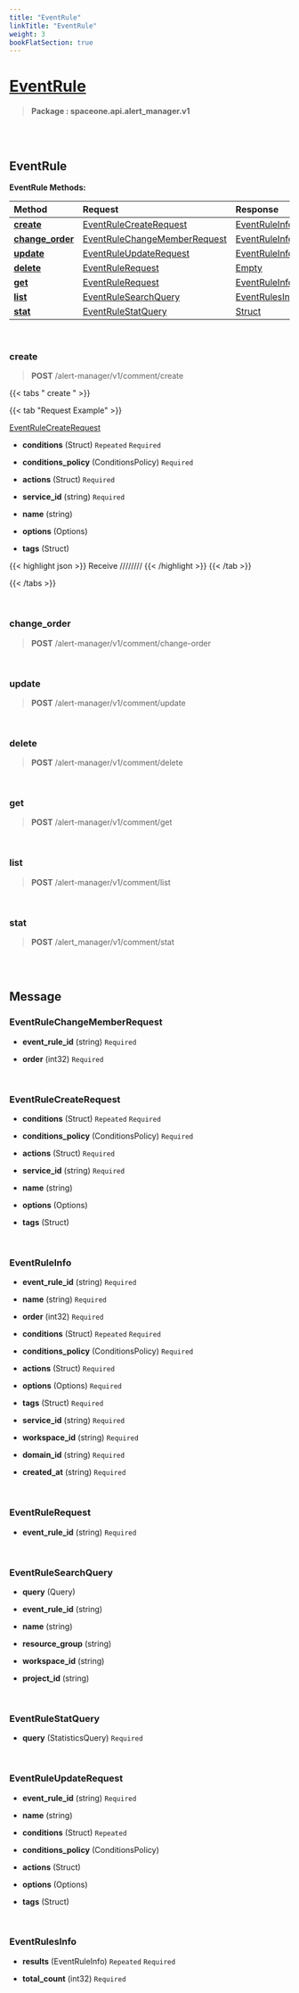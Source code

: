 ```yaml
---
title: "EventRule"
linkTitle: "EventRule"
weight: 3
bookFlatSection: true
---
```

# [EventRule](#EventRule)



>  **Package : spaceone.api.alert_manager.v1**

<br>
<br>

## EventRule





**EventRule Methods:**


| Method | Request | Response |
| :----- | :-------- | :-------- |
| [**create**](./EventRule#create) | [EventRuleCreateRequest](EventRule#eventrulecreaterequest) | [EventRuleInfo](EventRule#eventruleinfo) |
| [**change_order**](./EventRule#change_order) | [EventRuleChangeMemberRequest](EventRule#eventrulechangememberrequest) | [EventRuleInfo](EventRule#eventruleinfo) |
| [**update**](./EventRule#update) | [EventRuleUpdateRequest](EventRule#eventruleupdaterequest) | [EventRuleInfo](EventRule#eventruleinfo) |
| [**delete**](./EventRule#delete) | [EventRuleRequest](EventRule#eventrulerequest) | [Empty](EventRule#empty) |
| [**get**](./EventRule#get) | [EventRuleRequest](EventRule#eventrulerequest) | [EventRuleInfo](EventRule#eventruleinfo) |
| [**list**](./EventRule#list) | [EventRuleSearchQuery](EventRule#eventrulesearchquery) | [EventRulesInfo](EventRule#eventrulesinfo) |
| [**stat**](./EventRule#stat) | [EventRuleStatQuery](EventRule#eventrulestatquery) | [Struct](EventRule#struct) |



    
<br>

### create





> **POST** /alert-manager/v1/comment/create
>





 {{< tabs " create " >}}

 {{< tab "Request Example" >}}



[EventRuleCreateRequest](./EventRule#eventrulecreaterequest)

* **conditions** (Struct)  `Repeated`    `Required` 


* **conditions_policy** (ConditionsPolicy)   `Required` 


* **actions** (Struct)   `Required` 


* **service_id** (string)   `Required` 


* **name** (string)  


* **options** (Options)  


* **tags** (Struct)  





{{< highlight json >}}
Receive
////////
{{< /highlight >}}
{{< /tab >}}



{{< /tabs >}}


    
<br>

### change_order





> **POST** /alert-manager/v1/comment/change-order
>






    
<br>

### update





> **POST** /alert-manager/v1/comment/update
>






    
<br>

### delete





> **POST** /alert-manager/v1/comment/delete
>






    
<br>

### get





> **POST** /alert-manager/v1/comment/get
>






    
<br>

### list





> **POST** /alert-manager/v1/comment/list
>






    
<br>

### stat





> **POST** /alert_manager/v1/comment/stat
>






    


<br>
<br>

## Message



### EventRuleChangeMemberRequest
* **event_rule_id** (string)   `Required` 

    
* **order** (int32)   `Required` 

    <br>

### EventRuleCreateRequest
* **conditions** (Struct)  `Repeated`    `Required` 

    
* **conditions_policy** (ConditionsPolicy)   `Required` 

    
* **actions** (Struct)   `Required` 

    
* **service_id** (string)   `Required` 

    
* **name** (string)  

    
* **options** (Options)  

    
* **tags** (Struct)  

    <br>

### EventRuleInfo
* **event_rule_id** (string)   `Required` 

    
* **name** (string)   `Required` 

    
* **order** (int32)   `Required` 

    
* **conditions** (Struct)  `Repeated`    `Required` 

    
* **conditions_policy** (ConditionsPolicy)   `Required` 

    
* **actions** (Struct)   `Required` 

    
* **options** (Options)   `Required` 

    
* **tags** (Struct)   `Required` 

    
* **service_id** (string)   `Required` 

    
* **workspace_id** (string)   `Required` 

    
* **domain_id** (string)   `Required` 

    
* **created_at** (string)   `Required` 

    <br>

### EventRuleRequest
* **event_rule_id** (string)   `Required` 

    <br>

### EventRuleSearchQuery
* **query** (Query)  

    
* **event_rule_id** (string)  

    
* **name** (string)  

    
* **resource_group** (string)  

    
* **workspace_id** (string)  

    
* **project_id** (string)  

    <br>

### EventRuleStatQuery
* **query** (StatisticsQuery)   `Required` 

    <br>

### EventRuleUpdateRequest
* **event_rule_id** (string)   `Required` 

    
* **name** (string)  

    
* **conditions** (Struct)  `Repeated`   

    
* **conditions_policy** (ConditionsPolicy)  

    
* **actions** (Struct)  

    
* **options** (Options)  

    
* **tags** (Struct)  

    <br>

### EventRulesInfo
* **results** (EventRuleInfo)  `Repeated`    `Required` 

    
* **total_count** (int32)   `Required` 

    <br>
